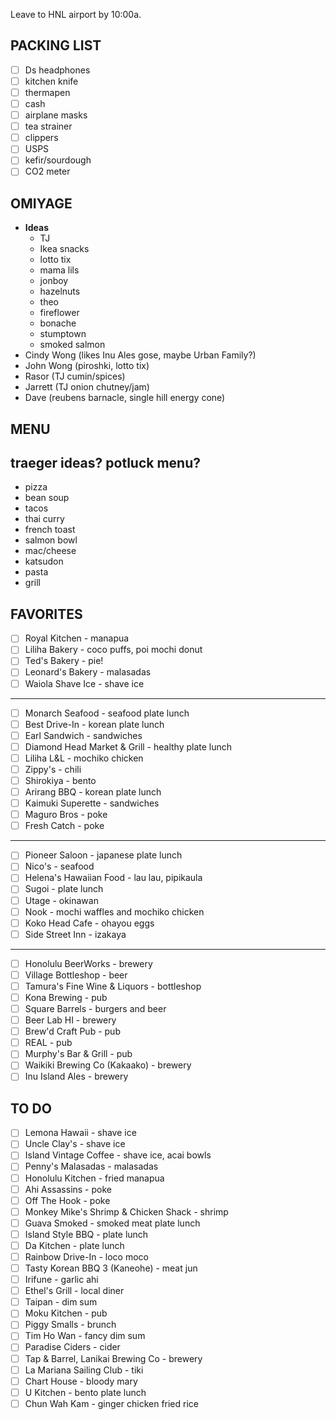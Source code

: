 Leave to HNL airport by 10:00a.

## PACKING LIST
- [ ] Ds headphones
- [ ] kitchen knife
- [ ] thermapen
- [ ] cash
- [ ] airplane masks
- [ ] tea strainer
- [ ] clippers
- [ ] USPS
- [ ] kefir/sourdough
- [ ] CO2 meter

## OMIYAGE
* **Ideas**
	* TJ
	* Ikea snacks
	* lotto tix
	* mama lils
	* jonboy
	* hazelnuts
	* theo
	* fireflower
	* bonache
	* stumptown
	* smoked salmon
* Cindy Wong (likes Inu Ales gose, maybe Urban Family?)
* John Wong (piroshki, lotto tix)
* Rasor (TJ cumin/spices)
* Jarrett (TJ onion chutney/jam)
* Dave (reubens barnacle, single hill energy cone)

## MENU
traeger ideas?
potluck menu?
---
* pizza
* bean soup
* tacos
* thai curry
* french toast
* salmon bowl
* mac/cheese
* katsudon
* pasta
* grill

## FAVORITES
- [ ] Royal Kitchen - manapua
- [ ] Liliha Bakery - coco puffs, poi mochi donut
- [ ] Ted's Bakery - pie!
- [ ] Leonard's Bakery - malasadas
- [ ] Waiola Shave Ice - shave ice
---
- [ ] Monarch Seafood - seafood plate lunch
- [ ] Best Drive-In - korean plate lunch
- [ ] Earl Sandwich - sandwiches
- [ ] Diamond Head Market & Grill - healthy plate lunch
- [ ] Liliha L&L - mochiko chicken
- [ ] Zippy's - chili
- [ ] Shirokiya - bento
- [ ] Arirang BBQ - korean plate lunch
- [ ] Kaimuki Superette - sandwiches
- [ ] Maguro Bros - poke
- [ ] Fresh Catch - poke
---
- [ ] Pioneer Saloon - japanese plate lunch
- [ ] Nico's - seafood
- [ ] Helena's Hawaiian Food - lau lau, pipikaula
- [ ] Sugoi - plate lunch
- [ ] Utage - okinawan
- [ ] Nook - mochi waffles and mochiko chicken
- [ ] Koko Head Cafe - ohayou eggs
- [ ] Side Street Inn - izakaya
---
- [ ] Honolulu BeerWorks - brewery
- [ ] Village Bottleshop - beer
- [ ] Tamura's Fine Wine & Liquors - bottleshop
- [ ] Kona Brewing - pub
- [ ] Square Barrels - burgers and beer
- [ ] Beer Lab HI - brewery
- [ ] Brew'd Craft Pub - pub
- [ ] REAL - pub
- [ ] Murphy's Bar & Grill - pub
- [ ] Waikiki Brewing Co (Kakaako) - brewery
- [ ] Inu Island Ales - brewery

## TO DO ##
- [ ] Lemona Hawaii - shave ice
- [ ] Uncle Clay's - shave ice
- [ ] Island Vintage Coffee - shave ice, acai bowls
- [ ] Penny's Malasadas - malasadas
- [ ] Honolulu Kitchen - fried manapua
- [ ] Ahi Assassins - poke
- [ ] Off The Hook - poke
- [ ] Monkey Mike's Shrimp & Chicken Shack - shrimp
- [ ] Guava Smoked - smoked meat plate lunch
- [ ] Island Style BBQ - plate lunch
- [ ] Da Kitchen - plate lunch
- [ ] Rainbow Drive-In - loco moco
- [ ] Tasty Korean BBQ 3 (Kaneohe) - meat jun
- [ ] Irifune - garlic ahi
- [ ] Ethel's Grill - local diner
- [ ] Taipan - dim sum
- [ ] Moku Kitchen - pub
- [ ] Piggy Smalls - brunch
- [ ] Tim Ho Wan - fancy dim sum
- [ ] Paradise Ciders - cider
- [ ] Tap & Barrel, Lanikai Brewing Co - brewery
- [ ] La Mariana Sailing Club - tiki
- [ ] Chart House - bloody mary
- [ ] U Kitchen - bento plate lunch
- [ ] Chun Wah Kam - ginger chicken fried rice
